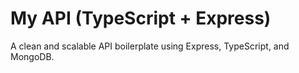# My API (TypeScript + Express)

A clean and scalable API boilerplate using Express, TypeScript, and MongoDB.
